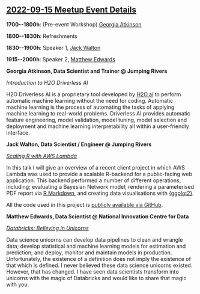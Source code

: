 ## [2022-09-15 Meetup Event Details](https://www.meetup.com/newcastle-upon-tyne-data-science-meetup/events/287120959/)

**1700--1800h**: (Pre-event Workshop) [Georgia Atkinson](https://www.linkedin.com/in/georgia-atkinson-080858197/)

**1800--1830h**: Refreshments

**1830--1900h**: Speaker 1, [Jack Walton](https://www.linkedin.com/in/jwalton93/)

**1915--2000h**: Speaker 2, [Matthew Edwards](https://www.linkedin.com/in/matthew-edwards-930573193/)

**Georgia Atkinson, Data Scientist and Trainer @ Jumping Rivers**

_Introduction to H2O Driverless AI_

H2O Driverless AI is a proprietary tool developed by [H2O.ai](https://h2o.ai/)
to perform automatic machine learning without the need for coding. Automatic
machine learning is the process of automating the tasks of applying machine
learning to real-world problems. Driverless AI provides automatic feature
engineering, model validation, model tuning, model selection and deployment and
machine learning interpretability all within a user-friendly interface.

**Jack Walton, Data Scientist / Engineer @ Jumping Rivers**

[_Scaling R with AWS Lambda_](./2022-09-15-scaling-r-with-aws-lambda.pdf)

In this talk I will give an overview of a recent client project in which AWS
Lambda was used to provide a scalable R-backend for a public-facing web
application. This backend performed a number of different operations,
including; evaluating a Bayesian Network model; rendering a parameterised PDF
report via [R Markdown](https://rmarkdown.rstudio.com/), and creating data
visualisations with [{ggplot2}](https://ggplot2.tidyverse.org/).

All the code used in this project is [publicly available via GitHub](https://github.com/nationalarchives/DiAGRAM).

**Matthew Edwards, Data Scientist @ National Innovation Centre for Data**

[_Databricks: Believing in Unicorns_](./2022-09-15-databricks-believing-in-unicorns.pdf)

Data science unicorns can develop data pipelines to clean and wrangle data;
develop statistical and machine learning models for estimation and prediction;
and deploy, monitor and maintain models in production. Unfortunately, the
existence of a definition does not imply the existence of that which is
defined. I never believed these data science unicorns existed. However, that
has changed. I have seen data scientists transform into unicorns with the magic
of Databricks and would like to share that magic with you.
